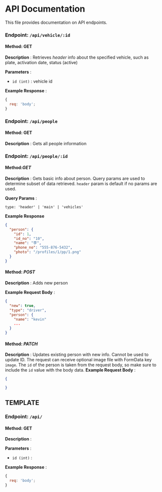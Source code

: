 # API Documentation

This file provides documentation on API endpoints.

### Endpoint: `/api/vehicle/:id`

#### Method: GET

**Description** : Retrieves _header_ info about the specified vehicle, such as plate, activation date, status (active)

**Parameters** :

- `id (int)` : vehicle id

**Example Response** :

```javascript
{
  req: 'body';
}
```

### Endpoint: `/api/people`

#### Method: **GET**

**Description** : Gets all people information

### Endpoint: `/api/people/:id`

#### Method:_GET_

**Description** : Gets basic info about person. Query params are used to determine subset of data retrieved. `header` param is default if no params are used. 

**Query Params** :

```
type: 'header' | 'main' | 'vehicles'
```

**Example Response**

```json
{
  "person": {
    "id": 1,
    "id_no": "10",
    "name": "李",
    "phone_no": "555-876-5432",
    "photo": "/profiles/1/pp/1.png"
  }
}
```

#### Method: _POST_

**Description** : Adds new person

**Example Request Body** :

```json
{
  "new": true,
  "type": "driver",
  "person": {
    "name": "kevin"
    ...
  }
}
```

#### Method: _PATCH_

**Description** : Updates existing person with new info. Cannot be used to update ID. The request can receive optional image file with FormData key `image`. The `id` of the person is taken from the request body, so make sure to include the `id` value with the body data. 
**Example Request Body** :

```json
{

}
```

## TEMPLATE

### Endpoint: `/api/`

#### Method: **GET**

**Description** :

**Parameters** :

- `id (int)` :

**Example Response** :

```javascript
{
  req: 'body';
}
```
